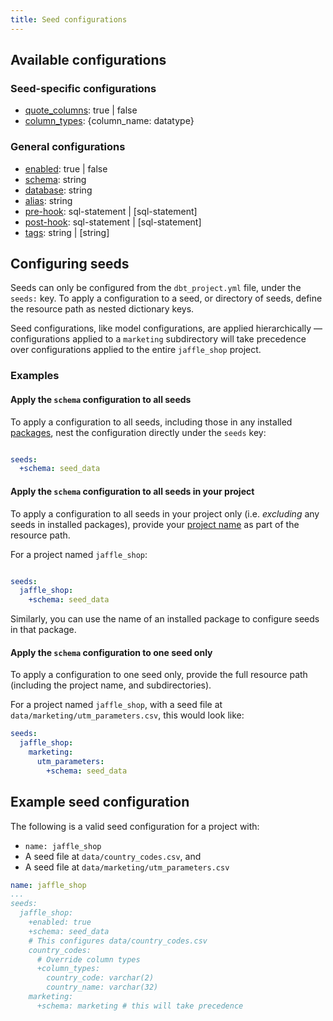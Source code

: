 ```yaml
---
title: Seed configurations
---
```


## Available configurations
### Seed-specific configurations
* [quote_columns](resource-configs/quote_columns.md): true | false
* [column_types](resource-configs/column_types.md): {column_name: datatype}

### General configurations
* [enabled](resource-configs/enabled.md): true | false
* [schema](resource-configs/schema.md): string
* [database](resource-configs/database.md): string
* [alias](resource-configs/alias.md): string
* [pre-hook](resource-configs/pre-hook.md): sql-statement | [sql-statement]
* [post-hook](resource-configs/post-hook.md): sql-statement | [sql-statement]
* [tags](resource-configs/tags.md): string | [string]

## Configuring seeds
Seeds can only be configured from the `dbt_project.yml` file, under the `seeds:` key. To apply a configuration to a seed, or directory of seeds, define the resource path as nested dictionary keys.

Seed configurations, like model configurations, are applied hierarchically — configurations applied to a `marketing` subdirectory will take precedence over configurations applied to the entire `jaffle_shop` project.

### Examples
#### Apply the `schema` configuration to all seeds
To apply a configuration to all seeds, including those in any installed [packages](package-management), nest the configuration directly under the `seeds` key:

<File name='dbt_project.yml'>

```yml

seeds:
  +schema: seed_data
```

</File>


#### Apply the `schema` configuration to all seeds in your project
To apply a configuration to all seeds in your project only (i.e. _excluding_ any seeds in installed packages), provide your [project name](project-configs/name.md) as part of the resource path.

For a project named `jaffle_shop`:

<File name='dbt_project.yml'>

```yml

seeds:
  jaffle_shop:
    +schema: seed_data
```

</File>

Similarly, you can use the name of an installed package to configure seeds in that package.

#### Apply the `schema` configuration to one seed only
To apply a configuration to one seed only, provide the full resource path (including the project name, and subdirectories).

For a project named `jaffle_shop`, with a seed file at `data/marketing/utm_parameters.csv`, this would look like:

<File name='dbt_project.yml'>

```yml
seeds:
  jaffle_shop:
    marketing:
      utm_parameters:
        +schema: seed_data
```

</File>


## Example seed configuration
The following is a valid seed configuration for a project with:
* `name: jaffle_shop`
* A seed file at `data/country_codes.csv`, and
* A seed file at `data/marketing/utm_parameters.csv`


<File name='dbt_project.yml'>

```yml
name: jaffle_shop
...
seeds:
  jaffle_shop:
    +enabled: true
    +schema: seed_data
    # This configures data/country_codes.csv
    country_codes:
      # Override column types
      +column_types:
        country_code: varchar(2)
        country_name: varchar(32)
    marketing:
      +schema: marketing # this will take precedence
```

</File>
